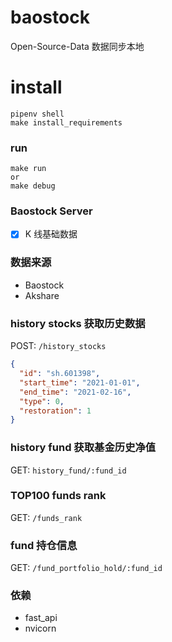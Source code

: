 # baostock
Open-Source-Data 数据同步本地

# install
``` 
pipenv shell
make install_requirements
```

### run
``` 
make run
or
make debug
```

### Baostock Server
- [x] K 线基础数据

### 数据来源
- Baostock
- Akshare

### history stocks 获取历史数据
POST: `/history_stocks`
```json
{
  "id": "sh.601398",
  "start_time": "2021-01-01",
  "end_time": "2021-02-16",
  "type": 0,
  "restoration": 1
} 
```

### history fund 获取基金历史净值
GET: `history_fund/:fund_id`

### TOP100 funds rank
GET: `/funds_rank`

### fund 持仓信息
GET: `/fund_portfolio_hold/:fund_id`

### 依赖
- fast_api
- nvicorn